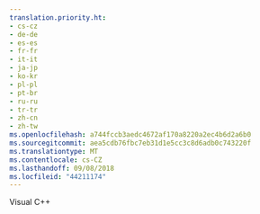 ```yaml
---
translation.priority.ht:
- cs-cz
- de-de
- es-es
- fr-fr
- it-it
- ja-jp
- ko-kr
- pl-pl
- pt-br
- ru-ru
- tr-tr
- zh-cn
- zh-tw
ms.openlocfilehash: a744fccb3aedc4672af170a8220a2ec4b6d2a6b0
ms.sourcegitcommit: aea5cdb76fbc7eb31d1e5cc3c8d6adb0c743220f
ms.translationtype: MT
ms.contentlocale: cs-CZ
ms.lasthandoff: 09/08/2018
ms.locfileid: "44211174"
---
```

Visual C++
